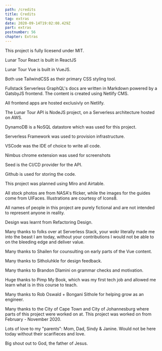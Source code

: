 ```yaml
---
path: /credits
title: Credits
tag: extras
date: 2020-09-14T19:02:08.429Z
part: extras
postnumber: 56
chapter: Extras
---
```


This project is fully licesend under MIT.

Lunar Tour React is built in ReactJS

Lunar Tour Vue is built in VueJS.

Both use TailwindCSS as their primary CSS styling tool.

Fullstack Serverless GraphQL's docs are written in Markdown powered by a GatsbyJS frontend. The content is created using Netlify CMS.

All frontend apps are hosted exclusivly on Netlify.

The Lunar Tour API is NodeJS project, on a Serverless architecture hosted on AWS.

DynamoDB is a NoSQL datastore which was used for this project.

Serverless Framework was used to provision infrastructure.

VSCode was the IDE of choice to write all code.

Nimbus chrome extension was used for screenshots

Seed is the CI/CD provider for the API.

Github is used for storing the code.

This project was planned using Miro and Airtable.

All stock photos are from NASA's flicker, while the images for the guides come from UIFaces. Illustrations are courtesy of Icons8.

All names of people in this project are purely fictional and are not intended to represent anyone in reality.

Design was learnt from Refactoring Design.

Many thanks to folks over at Serverless Stack, your wokr literally made me into the beast I am today, without your contributions I would not be able to on the bleeding edge and deliver value.

Many thanks to Shailen for counsulting on early parts of the Vue content.

Many thanks to Sitholuhkle for design feedback.

Many thanks to Brandon Dlamini on grammar checks and motivation.

Huge thanks to Pimp My Book, which was my first tech job and allowed me learn what is in this course to teach.

Many thanks to Rob Oswald + Bongani Sithole for helping grow as an engineer.

Many thanks to the City of Cape Town and City of Johannesburg where parts of this project were worked on at. This project was worked on from February - November 2020.

Lots of love to my "parents": Mom, Dad, Sindy & Janine. Would not be here today without their scarifieces and love.

Big shout out to God, the father of Jesus.
